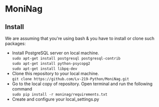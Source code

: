 # MoniNag

<h2>Install</h2>
<p>We are assuming that you're using bash & you have to install or clone such packages: </p>
<ul>
    <li> Install PostgreSQL server on local machine.<br>
        <code>sudo apt-get install postgresql postgresql-contrib</code><br>
        <code>sudo apt-get install python-psycopg2</code><br>
        <code>sudo apt-get install libpq-dev</code><br>
    </li>
    <li>Clone this repository to your local machine.<br>
        <code>git clone https://github.com/Lv-219-Python/MoniNag.git</code>
    </li>
    <li>Go to the local copy of repository. Open terminal and run the following command<br>
        <code>sudo pip install -r moninag/requirements.txt</code>
    </li>
    <li>
        Create and configure your local_settings.py
    </li>
</ul>

